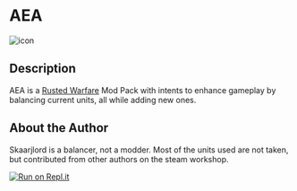 # AEA
![icon](https://cdn.discordapp.com/icons/606586202942079017/7eafb97b0aa80cecb8e4a9f0a7f87c21.webp?size=128)
## Description
AEA is a [Rusted Warfare](https://store.steampowered.com/app/647960/Rusted_Warfare__RTS/) Mod Pack with intents to
enhance gameplay by balancing current units, all while adding new ones.
## About the Author
Skaarjlord is a balancer, not a modder. Most of the units used are not taken, but contributed from other authors on
the steam workshop.

[![Run on Repl.it](https://repl.it/badge/github/LemonsHQ/AEA)](https://repl.it/github/LemonsHQ/AEA)
